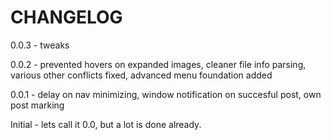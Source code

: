 CHANGELOG
====================

0.0.3 - tweaks

0.0.2 - prevented hovers on expanded images, cleaner file info parsing, various other conflicts fixed, advanced menu foundation added

0.0.1 - delay on nav minimizing, window notification on succesful post, own post marking

Initial - lets call it 0.0, but a lot is done already.
